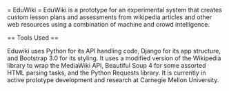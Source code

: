 = EduWiki =
EduWiki is a prototype for an experimental system that creates custom lesson plans and assessments from wikipedia articles and other web resources using a combination of machine and crowd intelligence.

== Tools Used ==

Eduwiki uses Python for its API handling code, Django for its app structure, and Bootstrap 3.0 for its styling. It uses a modified version of the Wikipedia library to wrap the MediaWiki API, Beautiful Soup 4 for some assorted HTML parsing tasks, and the Python Requests library. It is currently in active prototype development and research at Carnegie Mellon University.
